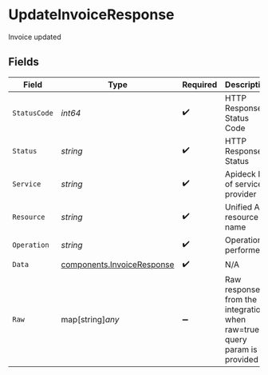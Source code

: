 # UpdateInvoiceResponse

Invoice updated


## Fields

| Field                                                                    | Type                                                                     | Required                                                                 | Description                                                              | Example                                                                  |
| ------------------------------------------------------------------------ | ------------------------------------------------------------------------ | ------------------------------------------------------------------------ | ------------------------------------------------------------------------ | ------------------------------------------------------------------------ |
| `StatusCode`                                                             | *int64*                                                                  | :heavy_check_mark:                                                       | HTTP Response Status Code                                                | 200                                                                      |
| `Status`                                                                 | *string*                                                                 | :heavy_check_mark:                                                       | HTTP Response Status                                                     | OK                                                                       |
| `Service`                                                                | *string*                                                                 | :heavy_check_mark:                                                       | Apideck ID of service provider                                           | xero                                                                     |
| `Resource`                                                               | *string*                                                                 | :heavy_check_mark:                                                       | Unified API resource name                                                | invoices                                                                 |
| `Operation`                                                              | *string*                                                                 | :heavy_check_mark:                                                       | Operation performed                                                      | update                                                                   |
| `Data`                                                                   | [components.InvoiceResponse](../../models/components/invoiceresponse.md) | :heavy_check_mark:                                                       | N/A                                                                      |                                                                          |
| `Raw`                                                                    | map[string]*any*                                                         | :heavy_minus_sign:                                                       | Raw response from the integration when raw=true query param is provided  |                                                                          |